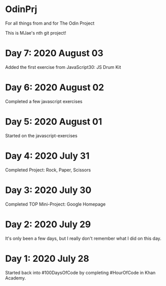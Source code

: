 # OdinPrj
For all things from and for The Odin Project

This is MJae's nth git project!

# Day 7: 2020 August 03
Added the first exercise from JavaScript30: JS Drum Kit

# Day 6: 2020 August 02
Completed a few javascript exercises

# Day 5: 2020 August 01
Started on the javascript-exercises

# Day 4: 2020 July 31
Completed Project: Rock, Paper, Scissors

# Day 3: 2020 July 30
Completed TOP Mini-Project: Google Homepage

# Day 2: 2020 July 29
It's only been a few days, but I really don't remember what I did on this day.

# Day 1: 2020 July 28
Started back into #100DaysOfCode by completing #HourOfCode in Khan Academy.

